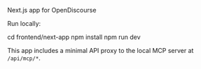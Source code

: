Next.js app for OpenDiscourse

Run locally:

  cd frontend/next-app
  npm install
  npm run dev

This app includes a minimal API proxy to the local MCP server at `/api/mcp/*`.
